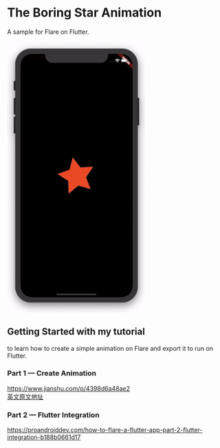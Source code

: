 # The Boring Star Animation

A sample for Flare on Flutter.

<img src="/screenshots/animate.gif" width="320">

## Getting Started with my tutorial
to learn how to create a simple animation on Flare and export it to run on Flutter.


### Part 1 — Create Animation
https://www.jianshu.com/p/4398d6a48ae2     
[英文原文地址](https://proandroiddev.com/how-to-flare-a-flutter-app-part-1-create-animation-3829fb2ed72a)

### Part 2 — Flutter Integration
https://proandroiddev.com/how-to-flare-a-flutter-app-part-2-flutter-integration-b188b0661d17
